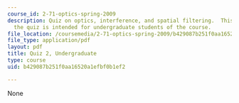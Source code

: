 ```yaml
---
course_id: 2-71-optics-spring-2009
description: Quiz on optics, interference, and spatial filtering.  This version of
  the quiz is intended for undergraduate students of the course.
file_location: /coursemedia/2-71-optics-spring-2009/b429087b251f0aa16520a1efbf0b1ef2_MIT2_71S09_uquiz2.pdf
file_type: application/pdf
layout: pdf
title: Quiz 2, Undergraduate
type: course
uid: b429087b251f0aa16520a1efbf0b1ef2

---
```

None
